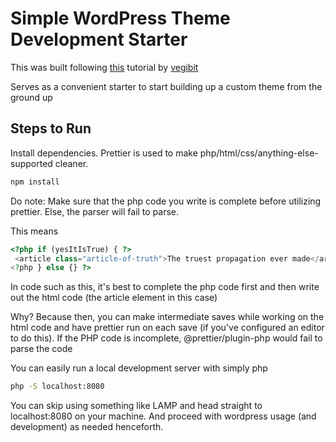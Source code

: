 # Simple WordPress Theme Development Starter

This was built following [this](https://vegibit.com/wordpress-theme-development-tutorial-step-by-step/) tutorial by [vegibit](https://vegibit.com/)

Serves as a convenient starter to start building up a custom theme from the ground up

## Steps to Run

Install dependencies. Prettier is used to make php/html/css/anything-else-supported cleaner.

```bash
npm install
```

Do note: Make sure that the php code you write is complete before utilizing prettier. Else, the parser will fail to parse.

This means

```php
<?php if (yesItIsTrue) { ?>
 <article class="article-of-truth">The truest propagation ever made</article> 
<?php } else {} ?>
```

In code such as this, it's best to complete the php code first and then write out the html code (the article element in this case)

Why? Because then, you can make intermediate saves while working on the html code and have prettier run on each save (if you've configured an editor to do this).
If the PHP code is incomplete, @prettier/plugin-php would fail to parse the code

You can easily run a local development server with simply php

```bash
php -S localhost:8080
```

You can skip using something like LAMP and head straight to localhost:8080 on your machine. And proceed with wordpress usage (and development) as needed henceforth.
